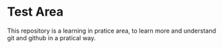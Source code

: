 # Test Area

This repository is a learning in pratice area, to learn more and understand git and github in a pratical way.
